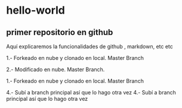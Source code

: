 # hello-world
## primer repositorio en github

Aquí explicaremos la funcionalidades de github , markdown, etc etc 

1.- Forkeado en nube y clonado en local. Master Branch

2.- Modificado en nube. Master Branch.

1.- Forkeado en nube y clonado en local. Master Branch


4.- Subí a branch principal así que lo hago otra vez
4.- Subí a branch principal así que lo hago otra vez


